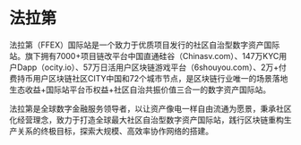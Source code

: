 # 

# 法拉第

法拉第（FFEX）国际站是一个致力于优质项目发行的社区自治型数字资产国际站。旗下拥有7000+项目链改平台中国直通硅谷（Chinasv.com）、147万KYC用户Dapp（ocity.io）、57万日活用户区块链游戏平台（6shouyou.com）、2万+付费持币用户区块链社区CITY中国和72个城市节点，是区块链行业唯一的场景落地生态收益+国际站平台币权益+社区自治共振价值三合一的数字资产国际站。

法拉第是全球数字金融服务领导者，以让资产像电一样自由流通为愿景，秉承社区化经营理念，致力于打造全球最大社区自治型数字资产国际站，践行区块链重构生产关系的终极目标，探索大规模、高效率协作网络的搭建。


